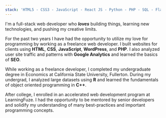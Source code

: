 ```yaml
---
stack: 'HTML5 - CSS3 - JavaScript - React JS - Python - PHP - SQL - Flask  - Django - Webpack - Styled Components - Bootstrap - Gatsby - Git - Heroku - WordPress - Adobe Suite'
---
```


I'm a full-stack web developer who **_loves_** building things, learning new technologies, and <span>pushing my creative limits</span>.

For the past two years I have had the opportunity to utilize my love for programming by working as a <span>freelance web developer</span>. I built websites for clients using **HTML**, **CSS**, **JavaScript**, **WordPress**, and **PHP**. I also analyzed user site traffic and patterns with **Google Analytics** and learned the basics of **SEO**.

While working as a freelance developer, I completed my undergraduate degree in Economics at California State University, Fullerton. During my undergrad, I analyzed large datasets using **R** and learned the fundamentals of <span>object oriented programming</span> in **C++**.

After college, I enrolled in an accelerated web development program at LearningFuze. I had the opportunity to be <span>mentored by senior developers</span> and solidify my understanding of many best-practices and important programming concepts.
